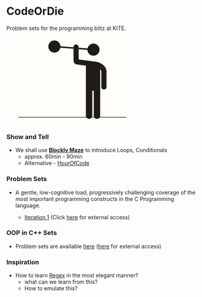 CodeOrDie
=========

Problem sets for the programming blitz at KITE. 

![Image](CoDE/docs/Use%20it%20or%20Lose%20it%20Brain%20Power.PNG?raw=true)


### Show and Tell
- We shall use **[Blockly Maze][Maze]** to introduce Loops, Conditionals
  - approx. 60min - 90min
  - Alternative - [HourOfCode][Maze2]

### Problem Sets
- A gentle, low-cognitive load, progressively challenging coverage of
  the most important programming constructs in the C Programming language.

  - [Iteration 1](CoDE/pset1-local.md) (Click [here](CoDE/pset1.md) for external access)

### OOP in C++ Sets
- Problem sets are available [here](CoDE/oop-local.md) ([here](CoDE/oop.md) for external access)


### Inspiration
- How to learn [Regex](http://regexone.com/lesson/0) in the most elegant manner?
  - what can we learn from this? 
  - How to emulate this?


[Maze]:http://goo.gl/C1Vk3w
[Maze2]: http://studio.code.org/hoc/1
[p1]: https://cloudcoder.kgisl.com/cloudcoder/#exercise?c=18,p=520
[p2]: https://cloudcoder.kgisl.com/cloudcoder/#exercise?c=18,p=521
[p3]: https://cloudcoder.kgisl.com/cloudcoder/#exercise?c=18,p=522
[p31]: https://cloudcoder.kgisl.com/cloudcoder/#exercise?c=18,p=770
